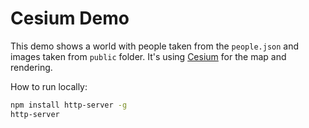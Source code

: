 # Cesium Demo

This demo shows a world with people taken from the `people.json` and images taken from `public` folder. It's using [Cesium](https://cesium.com) for the map and rendering.

How to run locally:

```sh
npm install http-server -g
http-server
```